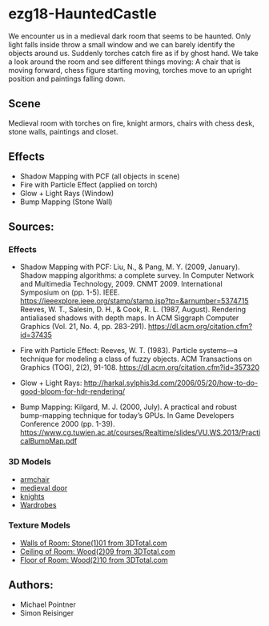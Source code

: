 # ezg18-HauntedCastle
We encounter us in a medieval dark room that seems to be haunted. Only light falls inside throw a small window and we can barely identify the objects around us. Suddenly torches catch fire as if by ghost hand. We take a look around the room and see different things moving: A chair that is moving forward, chess figure starting moving, torches move to an upright position and paintings falling down.


## Scene
Medieval room with torches on fire, knight armors, chairs with chess desk, stone walls, paintings and closet.

## Effects
* Shadow Mapping with PCF (all objects in scene)
* Fire with Particle Effect (applied on torch)
* Glow + Light Rays (Window)
* Bump Mapping (Stone Wall)


## Sources:
### Effects
* Shadow Mapping with PCF:
Liu, N., & Pang, M. Y. (2009, January). Shadow mapping algorithms: a complete survey. In Computer Network and Multimedia Technology, 2009. CNMT 2009. International Symposium on (pp. 1-5). IEEE. https://ieeexplore.ieee.org/stamp/stamp.jsp?tp=&arnumber=5374715 Reeves, W. T., Salesin, D. H., & Cook, R. L. (1987, August). Rendering antialiased shadows with depth maps. In ACM Siggraph Computer Graphics (Vol. 21, No. 4, pp. 283-291).
https://dl.acm.org/citation.cfm?id=37435

* Fire with Particle Effect: Reeves, W. T. (1983). Particle systems—a technique for modeling a class of fuzzy objects. ACM Transactions on Graphics (TOG), 2(2), 91-108. https://dl.acm.org/citation.cfm?id=357320

* Glow + Light Rays: http://harkal.sylphis3d.com/2006/05/20/how-to-do-good-bloom-for-hdr-rendering/

* Bump Mapping: Kilgard, M. J. (2000, July). A practical and robust bump-mapping technique for today’s GPUs. In Game Developers Conference 2000 (pp. 1-39). https://www.cg.tuwien.ac.at/courses/Realtime/slides/VU.WS.2013/PracticalBumpMap.pdf

### 3D Models
* [armchair](https://free3d.com/3d-model/armchair-2422.html)
* [medieval door](https://free3d.com/3d-model/medieval-door-16986.html)
* [knights](https://free3d.com/3d-model/knight-84265.html)
* [Wardrobes](https://www.turbosquid.com/3d-models/set-corona-wardrobes-3ds-free/890180)

### Texture Models
* [Walls of Room: Stone(1)01 from 3DTotal.com](https://www.cg.tuwien.ac.at/courses/Textures/Total_Textures_V1/)
* [Ceiling of Room: Wood(2)09 from 3DTotal.com](https://www.cg.tuwien.ac.at/courses/Textures/Total_Textures_V1/)
* [Floor of Room: Wood(2)10 from 3DTotal.com](https://www.cg.tuwien.ac.at/courses/Textures/Total_Textures_V1/)

## Authors:
* Michael Pointner
* Simon Reisinger
